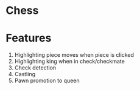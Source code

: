 # Chess

# Features
1. Highlighting piece moves when piece is clicked
2. Highlighting king when in check/checkmate
3. Check detection
4. Castling
5. Pawn promotion to queen
